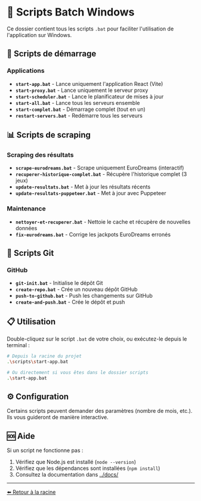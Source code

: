 # 🔧 Scripts Batch Windows

Ce dossier contient tous les scripts `.bat` pour faciliter l'utilisation de l'application sur Windows.

## 🚀 Scripts de démarrage

### Applications
- **`start-app.bat`** - Lance uniquement l'application React (Vite)
- **`start-proxy.bat`** - Lance uniquement le serveur proxy
- **`start-scheduler.bat`** - Lance le planificateur de mises à jour
- **`start-all.bat`** - Lance tous les serveurs ensemble
- **`start-complet.bat`** - Démarrage complet (tout en un)
- **`restart-servers.bat`** - Redémarre tous les serveurs

## 📊 Scripts de scraping

### Scraping des résultats
- **`scrape-eurodreams.bat`** - Scrape uniquement EuroDreams (interactif)
- **`recuperer-historique-complet.bat`** - Récupère l'historique complet (3 jeux)
- **`update-resultats.bat`** - Met à jour les résultats récents
- **`update-resultats-puppeteer.bat`** - Met à jour avec Puppeteer

### Maintenance
- **`nettoyer-et-recuperer.bat`** - Nettoie le cache et récupère de nouvelles données
- **`fix-eurodreams.bat`** - Corrige les jackpots EuroDreams erronés

## 🔄 Scripts Git

### GitHub
- **`git-init.bat`** - Initialise le dépôt Git
- **`create-repo.bat`** - Crée un nouveau dépôt GitHub
- **`push-to-github.bat`** - Push les changements sur GitHub
- **`create-and-push.bat`** - Crée le dépôt et push

## 📋 Utilisation

Double-cliquez sur le script `.bat` de votre choix, ou exécutez-le depuis le terminal :

```bash
# Depuis la racine du projet
.\scripts\start-app.bat

# Ou directement si vous êtes dans le dossier scripts
.\start-app.bat
```

## ⚙️ Configuration

Certains scripts peuvent demander des paramètres (nombre de mois, etc.). Ils vous guideront de manière interactive.

## 🆘 Aide

Si un script ne fonctionne pas :
1. Vérifiez que Node.js est installé (`node --version`)
2. Vérifiez que les dépendances sont installées (`npm install`)
3. Consultez la documentation dans [../docs/](../docs/)

---

[⬅️ Retour à la racine](../)

